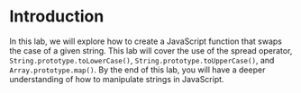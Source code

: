 # Introduction

In this lab, we will explore how to create a JavaScript function that swaps the case of a given string. This lab will cover the use of the spread operator, `String.prototype.toLowerCase()`, `String.prototype.toUpperCase()`, and `Array.prototype.map()`. By the end of this lab, you will have a deeper understanding of how to manipulate strings in JavaScript.
